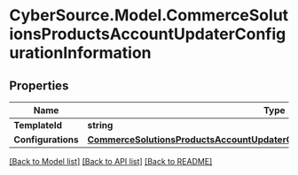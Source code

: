 # CyberSource.Model.CommerceSolutionsProductsAccountUpdaterConfigurationInformation
## Properties

Name | Type | Description | Notes
------------ | ------------- | ------------- | -------------
**TemplateId** | **string** |  | [optional] 
**Configurations** | [**CommerceSolutionsProductsAccountUpdaterConfigurationInformationConfigurations**](CommerceSolutionsProductsAccountUpdaterConfigurationInformationConfigurations.md) |  | [optional] 

[[Back to Model list]](../README.md#documentation-for-models) [[Back to API list]](../README.md#documentation-for-api-endpoints) [[Back to README]](../README.md)

